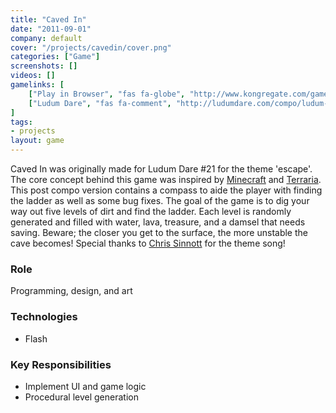 ```yaml
---
title: "Caved In"
date: "2011-09-01"
company: default
cover: "/projects/cavedin/cover.png"
categories: ["Game"]
screenshots: []
videos: []
gamelinks: [
    ["Play in Browser", "fas fa-globe", "http://www.kongregate.com/games/alexlarioza/caved-in"],
    ["Ludum Dare", "fas fa-comment", "http://ludumdare.com/compo/ludum-dare-21/?action=preview&uid=3079"],
]
tags:
- projects
layout: game
---
```


Caved In was originally made for Ludum Dare #21 for the theme 'escape'. The core concept behind this game was inspired by [Minecraft](http://www.minecraft.net/) and [Terraria](http://www.terraria.org/). This post compo version contains a compass to aide the player with finding the ladder as well as some bug fixes. The goal of the game is to dig your way out five levels of dirt and find the ladder. Each level is randomly generated and filled with water, lava, treasure, and a damsel that needs saving. Beware; the closer you get to the surface, the more unstable the cave becomes! Special thanks to [Chris Sinnott](http://www.sinnottsoundworks.com/) for the theme song!

### Role
Programming, design, and art

### Technologies
* Flash

### Key Responsibilities
* Implement UI and game logic
* Procedural level generation